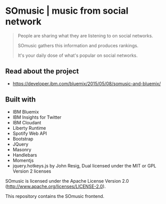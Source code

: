 SOmusic | music from social network
==

> People are sharing what they are listening to on social networks.
>
> SOmusic gathers this information and produces rankings.
>
> It's your daily dose of what's popular on social networks.

Read about the project
--
- https://developer.ibm.com/bluemix/2015/05/08/somusic-and-bluemix/

Built with
--

- IBM Bluemix
- IBM Insights for Twitter
- IBM Cloudant
- Liberty Runtime
- Spotify Web API
- Bootstrap
- JQuery
- Masonry
- Handlebars
- Momentjs
- jquery.hotkeys.js by John Resig, Dual licensed under the MIT or GPL Version 2 licenses

SOmusic is licensed under the Apache License Version 2.0 (http://www.apache.org/licenses/LICENSE-2.0).

This repository contains the SOmusic frontend.
